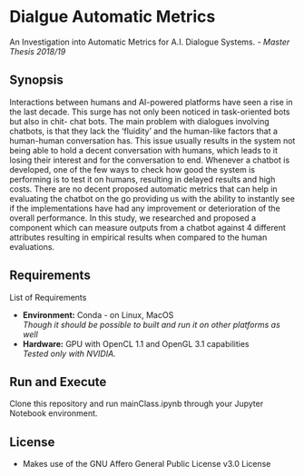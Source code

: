 # Dialgue Automatic Metrics

An Investigation into Automatic Metrics for A.I. Dialogue Systems. *- Master Thesis 2018/19*

## Synopsis

Interactions between humans and AI-powered platforms have seen a rise in the last decade. This surge has not only been noticed in task-oriented bots but also in chit- chat bots. The main problem with dialogues involving chatbots, is that they lack the ‘fluidity’ and the human-like factors that a human-human conversation has. This issue usually results in the system not being able to hold a decent conversation with humans, which leads to it losing their interest and for the conversation to end. Whenever a chatbot is developed, one of the few ways to check how good the system is performing is to test it on humans, resulting in delayed results and high costs. There are no decent proposed automatic metrics that can help in evaluating the chatbot on the go providing us with the ability to instantly see if the implementations have had any improvement or deterioration of the overall performance. In this study, we researched and proposed a component which can measure outputs from a chatbot against 4 different attributes resulting in empirical results when compared to the human evaluations.

## Requirements

List of Requirements

* **Environment:** Conda - on Linux, MacOS  
*Though it should be possible to built and run it on other platforms as well*
* **Hardware:** GPU with OpenCL 1.1 and OpenGL 3.1 capabilities  
*Tested only with NVIDIA.*

## Run and Execute

Clone this repository and run mainClass.ipynb through your Jupyter Notebook environment.

## License

* Makes use of the GNU Affero General Public License v3.0 License


